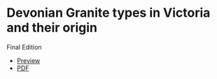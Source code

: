 # Devonian Granite types in Victoria and their origin
Final Edition
 - [Preview](https://www.overleaf.com/read/rnpqtdzxpbss)
 - [PDF](https://preview.overleaf.com/public/rnpqtdzxpbss/pdfs/490d7f500dd9d2e14ce5d8dc971efd37d69734bf/devonian-granite-types.pdf)
